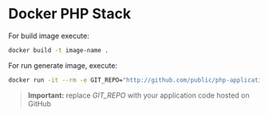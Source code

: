 Docker PHP Stack
================

For build image execute:

```sh
docker build -t image-name .
```

For run generate image, execute:

```sh
docker run -it --rm -e GIT_REPO="http://github.com/public/php-application.git" -p 80:80 --name image-name container-name
```

> **Important:** replace *GIT_REPO* with your application code hosted on GitHub